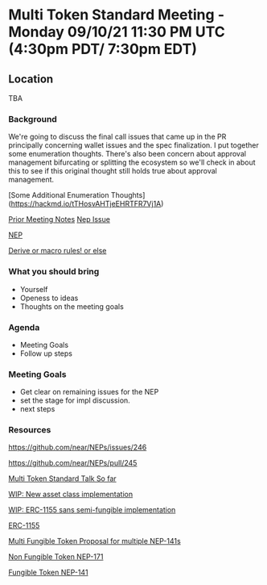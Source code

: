 # Multi Token Standard Meeting - Monday 09/10/21 11:30 PM UTC (4:30pm PDT/ 7:30pm EDT)

## Location 
TBA

### Background
We're going to discuss the final call issues that came up in the PR principally concerning wallet issues and the spec finalization. 
I put together some enumeration thoughts. There's also been concern about approval management bifurcating or splitting the ecosystem so we'll 
check in about this to see if this original thought still holds true about approval management.


[Some Additional Enumeration Thoughts] (https://hackmd.io/tTHosvAHTjeEHRTFR7Vj1A)


[Prior Meeting Notes](https://github.com/shipsgold/multi-token-standard-impl/blob/main/meetings/2021-08-03-meeting-notes.md)
[Nep Issue](https://github.com/near/NEPs/issues/246)

[NEP](https://github.com/near/NEPs/pull/245)

[Derive or macro rules! or else](https://github.com/near/near-sdk-rs/issues/422#issuecomment-844175394) 


### What you should bring
- Yourself 
- Openess to ideas 
- Thoughts on the meeting goals 

### Agenda
- Meeting Goals
- Follow up steps

### Meeting Goals 
- Get clear on remaining issues for the NEP
- set the stage for impl discussion. 
- next steps

### Resources 
https://github.com/near/NEPs/issues/246

https://github.com/near/NEPs/pull/245


[Multi Token Standard Talk So far](https://gov.near.org/t/multi-token-standard-discussion/2917)

[WIP: New asset class implementation ](https://github.com/shipsgold/multi-token-standard-impl/pull/1)

[WIP: ERC-1155 sans semi-fungible implementation](https://github.com/shipsgold/multi-token-standard-impl/pull/5)

[ERC-1155](https://github.com/ethereum/EIPs/issues/1155)

[Multi Fungible Token Proposal for multiple NEP-141s](https://github.com/near/NEPs/pull/228)

[Non Fungible Token NEP-171](https://github.com/near/NEPs/discussions/171)

[Fungible Token NEP-141](https://github.com/near/NEPs/discussions/146)
